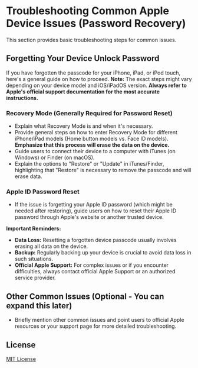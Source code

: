 # Troubleshooting Common Apple Device Issues (Password Recovery)

This section provides basic troubleshooting steps for common issues.

## Forgetting Your Device Unlock Password

If you have forgotten the passcode for your iPhone, iPad, or iPod touch, here's a general guide on how to proceed. **Note:** The exact steps might vary depending on your device model and iOS/iPadOS version. **Always refer to Apple's official support documentation for the most accurate instructions.**

### Recovery Mode (Generally Required for Password Reset)

* Explain what Recovery Mode is and when it's necessary.
* Provide general steps on how to enter Recovery Mode for different iPhone/iPad models (Home button models vs. Face ID models). **Emphasize that this process will erase the data on the device.**
* Guide users to connect their device to a computer with iTunes (on Windows) or Finder (on macOS).
* Explain the options to "Restore" or "Update" in iTunes/Finder, highlighting that "Restore" is necessary to remove the passcode and will erase data.

### Apple ID Password Reset

* If the issue is forgetting your Apple ID password (which might be needed after restoring), guide users on how to reset their Apple ID password through Apple's website or another trusted device.

**Important Reminders:**

* **Data Loss:** Resetting a forgotten device passcode usually involves erasing all data on the device.
* **Backup:** Regularly backing up your device is crucial to avoid data loss in such situations.
* **Official Apple Support:** For complex issues or if you encounter difficulties, always contact official Apple Support or an authorized service provider.

## Other Common Issues (Optional - You can expand this later)

* Briefly mention other common issues and point users to official Apple resources or your support page for more detailed troubleshooting.

## License

[MIT License](LICENSE)
